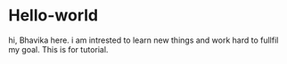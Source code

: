 # Hello-world

hi,
Bhavika here. i am intrested to learn new things and work hard to fullfil my goal.
This is for tutorial.
